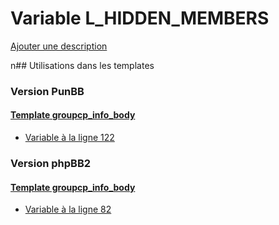 # Variable L_HIDDEN_MEMBERS
[Ajouter une description](https://fa-tvars.appspot.com/L_HIDDEN_MEMBERS)

n## Utilisations dans les templates

### Version PunBB

#### [Template groupcp_info_body](punbb/groupcp_info_body.md)
* [Variable à la ligne 122](../punbb/groupcp_info_body.tpl#L122)

### Version phpBB2

#### [Template groupcp_info_body](subsilver/groupcp_info_body.md)
* [Variable à la ligne 82](../subsilver/groupcp_info_body.tpl#L82)